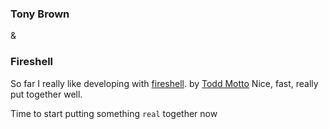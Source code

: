 
### Tony Brown
&
### Fireshell

So far I really like developing with [fireshell](http://getfireshell.com/). by [Todd Motto](http://toddmotto.com/)
Nice, fast, really put together well.

Time to start putting something `real` together now
